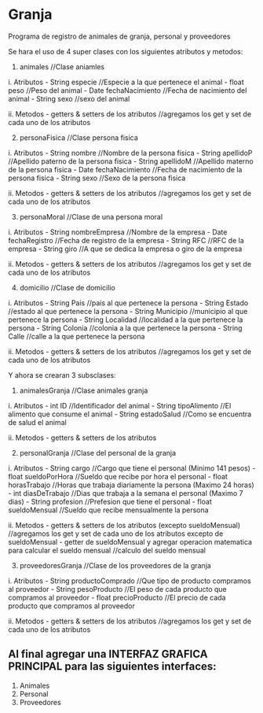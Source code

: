 # Granja
Programa de registro de animales de granja, personal y proveedores

Se hara el uso de 4 super clases con los siguientes atributos y metodos:
1. animales //Clase aniamles

  i. Atributos
    - String especie //Especie a la que pertenece el animal
    - float peso //Peso del animal
    - Date fechaNacimiento //Fecha de nacimiento del animal
    - String sexo //sexo del animal
 
  ii. Metodos
    - getters & setters de los atributos //agregamos los get y set de cada uno de los atributos

2. personaFisica //Clase persona fisica
  
  i. Atributos
    - String nombre //Nombre de la persona fisica
    - String apellidoP //Apellido paterno de la persona fisica
    - String apellidoM //Apellido materno de la persona fisica
    - Date fechaNacimiento //Fecha de nacimiento de la persona fisica
    - String sexo //Sexo de la persona fisica
  
  ii. Metodos
    - getters & setters de los atributos //agregamos los get y set de cada uno de los atributos

3. personaMoral //Clase de una persona moral
  
  i. Atributos
    - String nombreEmpresa //Nombre de la empresa
    - Date fechaRegistro //Fecha de registro de la empresa
    - String RFC //RFC de la empresa
    - String giro //A que se dedica la empresa o giro de la empresa
  
  ii. Metodos
    - getters & setters de los atributos //agregamos los get y set de cada uno de los atributos

4. domicilio //Clase de domicilio
  
  i. Atributos
    - String Pais //pais al que pertenece la persona
    - String Estado //estado al que pertenece la persona
    - String Municipio //municipio al que pertenece la persona
    - String Localidad //localidad a la que pertenece la persona
    - String Colonia //colonia a la que pertenece la persona
    - String Calle //calle a la que pertenece la persona
  
  ii. Metodos
    - getters & setters de los atributos //agregamos los get y set de cada uno de los atributos

Y ahora se crearan 3 subsclases:

1. animalesGranja //Clase animales granja
  
  i. Atributos
    - int ID //Identificador del animal
    - String tipoAlimento //El alimento que consume el animal
    - String estadoSalud //Como se encuentra de salud el animal
  
  ii. Metodos
    - getters & setters de los atributos

2. personalGranja //Clase del personal de la granja
  
  i. Atributos
    - String cargo //Cargo que tiene el personal (Minimo 141 pesos)
    - float sueldoPorHora //Sueldo que recibe por hora el personal
    - float horasTrabajo //Horas que trabaja diariamente la persona (Maximo 24 horas)
    - int diasDeTrabajo //Dias que trabaja a la semana el personal (Maximo 7 dias)
    - String profesion //Prefesion que tiene el personal
    - float sueldoMensual //Sueldo que recibe mensualmente la persona
  
  ii. Metodos
    - getters & setters de los atributos (excepto sueldoMensual) //agregamos los get y set de cada uno de los atributos excepto de sueldoMensual
    - getter de sueldoMensual y agregar operacion matematica para calcular el sueldo mensual //calculo del sueldo mensual

3. proveedoresGranja //Clase de los proveedores de la granja
  
  i. Atributos
    - String productoComprado //Que tipo de producto compramos al proveedor
    - String pesoProducto //El peso de cada producto que compramos al proveedor
    - float precioProducto //El precio de cada producto que compramos al proveedor
  
  ii. Metodos
    - getters & setters de los atributos //agregamos los get y set de cada uno de los atributos

## Al final agregar una INTERFAZ GRAFICA PRINCIPAL para las siguientes interfaces:

1. Animales
2. Personal
3. Proveedores  
